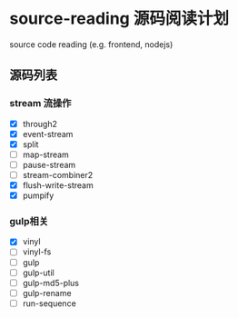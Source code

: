 # source-reading 源码阅读计划
source code reading (e.g. frontend, nodejs)
## 源码列表
### stream 流操作
- [x] through2
- [x] event-stream
- [x] split
- [ ] map-stream
- [ ] pause-stream
- [ ] stream-combiner2
- [x] flush-write-stream
- [x] pumpify

### gulp相关
- [x] vinyl
- [ ] vinyl-fs
- [ ] gulp
- [ ] gulp-util
- [ ] gulp-md5-plus
- [ ] gulp-rename
- [ ] run-sequence